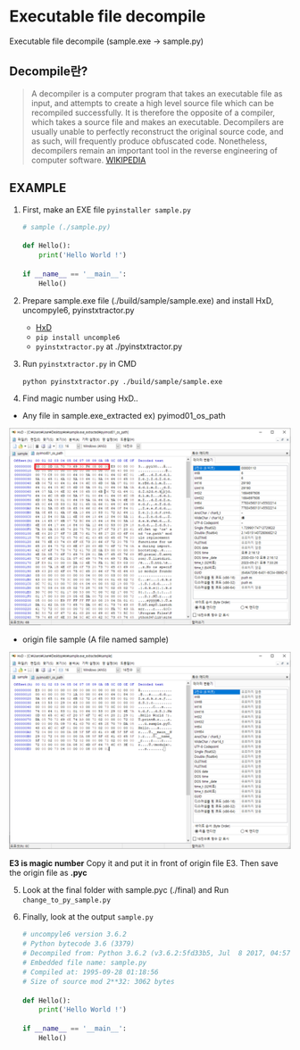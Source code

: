 # Executable file decompile

Executable file decompile (sample.exe → sample.py)

## Decompile란?
>A decompiler is a computer program that takes an executable file as input, and attempts to create a high level source file which can be recompiled successfully. It is therefore the opposite of a compiler, which takes a source file and makes an executable. Decompilers are usually unable to perfectly reconstruct the original source code, and as such, will frequently produce obfuscated code. Nonetheless, decompilers remain an important tool in the reverse engineering of computer software.
[WIKIPEDIA](https://en.wikipedia.org/wiki/Decompiler)

## EXAMPLE

1. First, make an EXE file ```pyinstaller sample.py```

    ```python
    # sample (./sample.py)

    def Hello():
        print('Hello World !')

    if __name__ == '__main__':
        Hello()
    ```

2. Prepare sample.exe file (./build/sample/sample.exe) and install HxD, uncompyle6, pyinstxtractor.py
    - [HxD](https://mh-nexus.de/en/hxd/)
    - ```pip install uncomple6```
    - ```pyinstxtractor.py``` at ./pyinstxtractor.py

3. Run ```pyinstxtractor.py``` in CMD

    ``` python pyinstxtractor.py ./build/sample/sample.exe ```

4. Find magic number using HxD..

- Any file in sample.exe_extracted ex) pyimod01_os_path

<p align=center>
    <img src="https://github.com/Xenia101/Executable-file-decompile/blob/master/img/pyimod01_os_path.PNG?raw=true"/>
</p>

- origin file sample (A file named sample)

<p align=center>
    <img src="https://github.com/Xenia101/Executable-file-decompile/blob/master/img/sample.PNG?raw=true"/>
</p>

**E3 is magic number** Copy it and put it in front of origin file E3. Then save the origin file as **.pyc**

5. Look at the final folder with sample.pyc (./final) and Run ```change_to_py_sample.py```

6. Finally, look at the output ```sample.py```

    ```python
    # uncompyle6 version 3.6.2
    # Python bytecode 3.6 (3379)
    # Decompiled from: Python 3.6.2 (v3.6.2:5fd33b5, Jul  8 2017, 04:57:36) [MSC v.1900 64 bit (AMD64)]
    # Embedded file name: sample.py
    # Compiled at: 1995-09-28 01:18:56
    # Size of source mod 2**32: 3062 bytes

    def Hello():
        print('Hello World !')
        
    if __name__ == '__main__':
        Hello()
    ```

